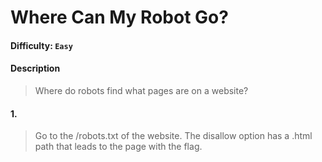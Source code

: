 # Where Can My Robot Go?

#### Difficulty: <code>Easy</code>

#### Description
> Where do robots find what pages are on a website?

#### 1. 
> Go to the /robots.txt of the website. The disallow option has a .html path that leads to the page with the flag. 